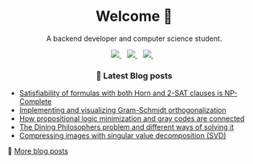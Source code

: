 <h1 align='center'>
  Welcome 👋
</h1>

<p align='center'>
  A backend developer and computer science student.
</p>
<p align='center'>
  <a href="https://zerobone.net">
    <img src="https://img.shields.io/badge/Website-ZeroBone.net-%2302A2EC.svg?&style=for-the-badge&logoColor=white" />
  </a>&nbsp;&nbsp;
  <a href="https://www.linkedin.com/in/zerobone/">
    <img src="https://img.shields.io/badge/linkedin-%230077B5.svg?&style=for-the-badge&logo=linkedin&logoColor=white" />
  </a>&nbsp;&nbsp;
  <a href="mailto:zerobone21@gmail.com">
    <img src="https://img.shields.io/badge/gmail-%23D14836.svg?&style=for-the-badge&logo=gmail&logoColor=white" />
  </a>&nbsp;&nbsp;
</p>

<h3 align='center'>
  📕 Latest Blog posts
</h3>


<!-- BLOG-POST-LIST:START -->
- [Satisfiability of formulas with both Horn and 2-SAT clauses is NP-Complete](https://zerobone.net/blog/cs/hornsat-2sat-np-complete/)
- [Implementing and visualizing Gram-Schmidt orthogonalization](https://zerobone.net/blog/cs/gram-schmidt-orthogonalization/)
- [How propositional logic minimization and gray codes are connected](https://zerobone.net/blog/cs/logic-minimization-gray-codes/)
- [The Dining Philosophers problem and different ways of solving it](https://zerobone.net/blog/cs/dining-philosophers-problem/)
- [Compressing images with singular value decomposition (SVD)](https://zerobone.net/blog/cs/svd-image-compression/)
<!-- BLOG-POST-LIST:END -->

💬 [More blog posts](https://zerobone.net/blog/)
